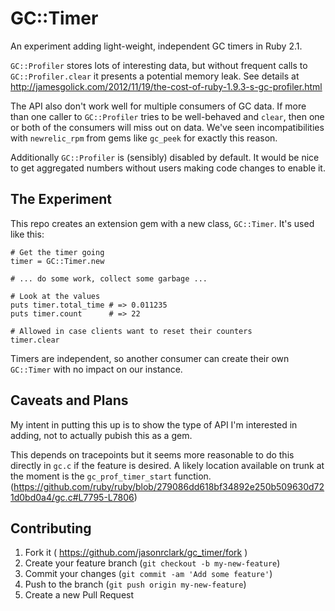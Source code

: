# GC::Timer

An experiment adding light-weight, independent GC timers in Ruby 2.1.

`GC::Profiler` stores lots of interesting data, but without frequent calls to
`GC::Profiler.clear` it presents a potential memory leak. See details at
http://jamesgolick.com/2012/11/19/the-cost-of-ruby-1.9.3-s-gc-profiler.html

The API also don't work well for multiple consumers of GC data. If more than
one caller to `GC::Profiler` tries to be well-behaved and `clear`, then one or
both of the consumers will miss out on data. We've seen incompatibilities with
`newrelic_rpm` from gems like `gc_peek` for exactly this reason.

Additionally `GC::Profiler` is (sensibly) disabled by default. It would be nice
to get aggregated numbers without users making code changes to enable it.

## The Experiment

This repo creates an extension gem with a new class, `GC::Timer`.
It's used like this:

```
# Get the timer going
timer = GC::Timer.new

# ... do some work, collect some garbage ...

# Look at the values
puts timer.total_time # => 0.011235
puts timer.count      # => 22

# Allowed in case clients want to reset their counters
timer.clear
```

Timers are independent, so another consumer can create their own `GC::Timer`
with no impact on our instance.


## Caveats and Plans
My intent in putting this up is to show the type of API I'm interested in
adding, not to actually pubish this as a gem.

This depends on tracepoints but it seems more reasonable to do this directly in
`gc.c` if the feature is desired.  A likely location available on trunk at the
moment is the `gc_prof_timer_start` function.
(https://github.com/ruby/ruby/blob/279086dd618bf34892e250b509630d721d0bd0a4/gc.c#L7795-L7806)

## Contributing

1. Fork it ( https://github.com/jasonrclark/gc_timer/fork )
2. Create your feature branch (`git checkout -b my-new-feature`)
3. Commit your changes (`git commit -am 'Add some feature'`)
4. Push to the branch (`git push origin my-new-feature`)
5. Create a new Pull Request

